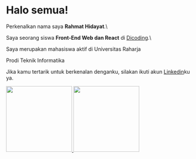 # Halo semua! 

Perkenalkan nama saya **Rahmat Hidayat**.\

Saya seorang siswa **Front-End Web dan React** di [Dicoding](https://www.dicoding.com/).\

Saya merupakan mahasiswa aktif di Universitas Raharja

Prodi Teknik Informatika

Jika kamu tertarik untuk berkenalan denganku, silakan ikuti akun [Linkedin](https://www.linkedin.com/in/rahmat-hidayat-24b554237/)ku ya.


<p align="left">
<a href="https://github.com/fliyyer">
  <img height="180em" src="https://github-readme-stats-eight-theta.vercel.app/api?username=gilangadhan&show_icons=true&theme=algolia&include_all_commits=true&count_private=true"/>
  <img height="180em" src="https://github-readme-stats-eight-theta.vercel.app/api/top-langs/?username=gilangadhan&layout=compact&langs_count=8&theme=algolia"/>
</a>
</p>
